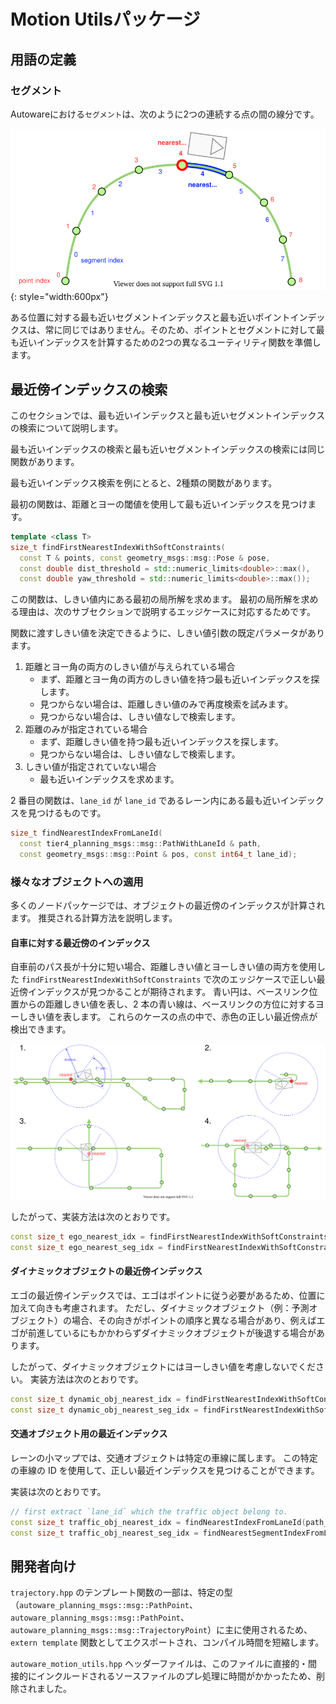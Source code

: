 # Motion Utilsパッケージ

## 用語の定義

### セグメント

Autowareにおける`セグメント`は、次のように2つの連続する点の間の線分です。

![segment](./media/segment.svg){: style="width:600px"}

ある位置に対する最も近いセグメントインデックスと最も近いポイントインデックスは、常に同じではありません。そのため、ポイントとセグメントに対して最も近いインデックスを計算するための2つの異なるユーティリティ関数を準備します。

## 最近傍インデックスの検索

このセクションでは、最も近いインデックスと最も近いセグメントインデックスの検索について説明します。

最も近いインデックスの検索と最も近いセグメントインデックスの検索には同じ関数があります。

最も近いインデックス検索を例にとると、2種類の関数があります。

最初の関数は、距離とヨーの閾値を使用して最も近いインデックスを見つけます。


```cpp
template <class T>
size_t findFirstNearestIndexWithSoftConstraints(
  const T & points, const geometry_msgs::msg::Pose & pose,
  const double dist_threshold = std::numeric_limits<double>::max(),
  const double yaw_threshold = std::numeric_limits<double>::max());
```

この関数は、しきい値内にある最初の局所解を求めます。
最初の局所解を求める理由は、次のサブセクションで説明するエッジケースに対応するためです。

関数に渡すしきい値を決定できるように、しきい値引数の既定パラメータがあります。

1. 距離とヨー角の両方のしきい値が与えられている場合
   - まず、距離とヨー角の両方のしきい値を持つ最も近いインデックスを探します。
   - 見つからない場合は、距離しきい値のみで再度検索を試みます。
   - 見つからない場合は、しきい値なしで検索します。
2. 距離のみが指定されている場合
   - まず、距離しきい値を持つ最も近いインデックスを探します。
   - 見つからない場合は、しきい値なしで検索します。
3. しきい値が指定されていない場合
   - 最も近いインデックスを求めます。

2 番目の関数は、`lane_id` が `lane_id` であるレーン内にある最も近いインデックスを見つけるものです。


```cpp
size_t findNearestIndexFromLaneId(
  const tier4_planning_msgs::msg::PathWithLaneId & path,
  const geometry_msgs::msg::Point & pos, const int64_t lane_id);
```

### 様々なオブジェクトへの適用

多くのノードパッケージでは、オブジェクトの最近傍のインデックスが計算されます。
推奨される計算方法を説明します。

#### 自車に対する最近傍のインデックス

自車前のパス長が十分に短い場合、距離しきい値とヨーしきい値の両方を使用した `findFirstNearestIndexWithSoftConstraints` で次のエッジケースで正しい最近傍インデックスが見つかることが期待されます。
青い円は、ベースリンク位置からの距離しきい値を表し、2 本の青い線は、ベースリンクの方位に対するヨーしきい値を表します。
これらのケースの点の中で、赤色の正しい最近傍点が検出できます。

![ego_nearest_search](./media/ego_nearest_search.svg)

したがって、実装方法は次のとおりです。


```cpp
const size_t ego_nearest_idx = findFirstNearestIndexWithSoftConstraints(points, ego_pose, ego_nearest_dist_threshold, ego_nearest_yaw_threshold);
const size_t ego_nearest_seg_idx = findFirstNearestIndexWithSoftConstraints(points, ego_pose, ego_nearest_dist_threshold, ego_nearest_yaw_threshold);
```

#### ダイナミックオブジェクトの最近傍インデックス

エゴの最近傍インデックスでは、エゴはポイントに従う必要があるため、位置に加えて向きも考慮されます。
ただし、ダイナミックオブジェクト（例：予測オブジェクト）の場合、その向きがポイントの順序と異なる場合があり、例えばエゴが前進しているにもかかわらずダイナミックオブジェクトが後退する場合があります。

したがって、ダイナミックオブジェクトにはヨーしきい値を考慮しないでください。
実装方法は次のとおりです。


```cpp
const size_t dynamic_obj_nearest_idx = findFirstNearestIndexWithSoftConstraints(points, dynamic_obj_pose, dynamic_obj_nearest_dist_threshold);
const size_t dynamic_obj_nearest_seg_idx = findFirstNearestIndexWithSoftConstraints(points, dynamic_obj_pose, dynamic_obj_nearest_dist_threshold);
```

#### 交通オブジェクト用の最近インデックス

レーンの小マップでは、交通オブジェクトは特定の車線に属します。
この特定の車線の ID を使用して、正しい最近インデックスを見つけることができます。

実装は次のとおりです。


```cpp
// first extract `lane_id` which the traffic object belong to.
const size_t traffic_obj_nearest_idx = findNearestIndexFromLaneId(path_with_lane_id, traffic_obj_pos, lane_id);
const size_t traffic_obj_nearest_seg_idx = findNearestSegmentIndexFromLaneId(path_with_lane_id, traffic_obj_pos, lane_id);
```

## 開発者向け

`trajectory.hpp` のテンプレート関数の一部は、特定の型（`autoware_planning_msgs::msg::PathPoint`、`autoware_planning_msgs::msg::PathPoint`、`autoware_planning_msgs::msg::TrajectoryPoint`）に主に使用されるため、`extern template` 関数としてエクスポートされ、コンパイル時間を短縮します。

`autoware_motion_utils.hpp` ヘッダーファイルは、このファイルに直接的・間接的にインクルードされるソースファイルのプレ処理に時間がかかったため、削除されました。

